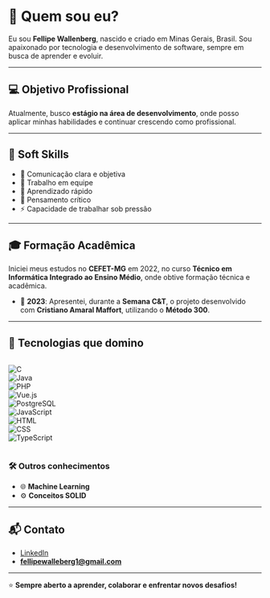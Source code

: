# 👋 Quem sou eu?  
Eu sou **Fellipe Wallenberg**, nascido e criado em Minas Gerais, Brasil. Sou apaixonado por tecnologia e desenvolvimento de software, sempre em busca de aprender e evoluir.  

---

## 💻 Objetivo Profissional  
Atualmente, busco **estágio na área de desenvolvimento**, onde posso aplicar minhas habilidades e continuar crescendo como profissional.  

---

## 🌟 Soft Skills  
- 💬 Comunicação clara e objetiva  
- 👥 Trabalho em equipe  
- 🧠 Aprendizado rápido  
- 🧩 Pensamento crítico  
- ⚡ Capacidade de trabalhar sob pressão  

---

## 🎓 Formação Acadêmica  
Iniciei meus estudos no **CEFET-MG** em 2022, no curso **Técnico em Informática Integrado ao Ensino Médio**, onde obtive formação técnica e acadêmica.  

- 📌 **2023**: Apresentei, durante a **Semana C&T**, o projeto desenvolvido com **Cristiano Amaral Maffort**, utilizando o **Método 300**.  

---

## 🚀 Tecnologias que domino  
<div style="display: flex; gap: 8px; flex-wrap: wrap;">

![C](https://img.shields.io/badge/C-00599C?style=for-the-badge&logo=c&logoColor=white)  
![Java](https://img.shields.io/badge/Java-ED8B00?style=for-the-badge&logo=openjdk&logoColor=white)  
![PHP](https://img.shields.io/badge/PHP-777BB4?style=for-the-badge&logo=php&logoColor=white)  
![Vue.js](https://img.shields.io/badge/Vue.js-35495E?style=for-the-badge&logo=vue.js&logoColor=4FC08D)  
![PostgreSQL](https://img.shields.io/badge/PostgreSQL-316192?style=for-the-badge&logo=postgresql&logoColor=white)  
![JavaScript](https://img.shields.io/badge/JavaScript-F7DF1E?style=for-the-badge&logo=javascript&logoColor=black)  
![HTML](https://img.shields.io/badge/HTML-239120?style=for-the-badge&logo=html5&logoColor=white)  
![CSS](https://img.shields.io/badge/CSS-239120?&style=for-the-badge&logo=css3&logoColor=white)  
![TypeScript](https://img.shields.io/badge/TypeScript-007ACC?style=for-the-badge&logo=typescript&logoColor=white)  

</div>  

### 🛠️ Outros conhecimentos  
- 🌐 **Machine Learning**  
- ⚙️ **Conceitos SOLID**  

---

## 📬 Contato  
- [LinkedIn](https://www.linkedin.com/in/fellipe-wallenberg-cardoso-gregorio-540825205/)  
- **fellipewalleberg1@gmail.com**  

---  

⭐ **Sempre aberto a aprender, colaborar e enfrentar novos desafios!**
